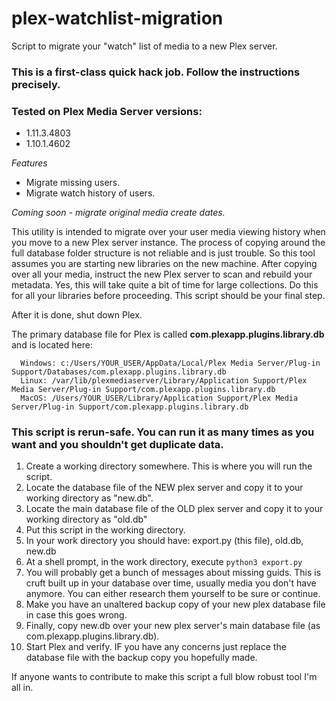 # plex-watchlist-migration
Script to migrate your "watch" list of media to a new Plex server.

### This is a first-class quick hack job.  Follow the instructions precisely.

### Tested on Plex Media Server versions:
* 1.11.3.4803
* 1.10.1.4602

*Features*
* Migrate missing users.
* Migrate watch history of users.

_Coming soon - migrate original media create dates._

This utility is intended to migrate over your user media viewing history when you move to a new
Plex server instance.  The process of copying around the full database folder structure is not reliable and
is just trouble.  So this tool assumes you are starting new libraries on the new machine.
After copying over all your media, instruct the new Plex server to scan and rebuild your metadata.
Yes, this will take quite a bit of time for large collections.  Do this for all your
libraries before proceeding.  This script should be your final step.

After it is done, shut down Plex.

The primary database file for Plex is called **com.plexapp.plugins.library.db** and is located here:

	  Windows: c:/Users/YOUR_USER/AppData/Local/Plex Media Server/Plug-in Support/Databases/com.plexapp.plugins.library.db
	  Linux: /var/lib/plexmediaserver/Library/Application Support/Plex Media Server/Plug-in Support/com.plexapp.plugins.library.db
	  MacOS: /Users/YOUR_USER/Library/Application Support/Plex Media Server/Plug-in Support/com.plexapp.plugins.library.db

### This script is rerun-safe. You can run it as many times as you want and you shouldn't get duplicate data.

1.  Create a working directory somewhere. This is where you will run the script.
1.  Locate the database file of the NEW plex server and copy it to your working directory as "new.db".
1.  Locate the main database file of the OLD plex server and copy it to your working directory as "old.db"
1.  Put this script in the working directory.
1.  In your work directory you should have: export.py (this file), old.db, new.db
1.  At a shell prompt, in the work directory, execute `python3 export.py`
1.  You will probably get a bunch of messages about missing guids.  This is cruft built up in your database over time, usually media you don't have anymore. You can either research them yourself to be sure or continue.
1.  Make you have an unaltered backup copy of your new plex database file in case this goes wrong.
1.  Finally, copy new.db over your new plex server's main database file (as com.plexapp.plugins.library.db).
1. Start Plex and verify.  IF you have any concerns just replace the database file with the backup copy you hopefully made.

If anyone wants to contribute to make this script a full blow robust tool I'm all in.
